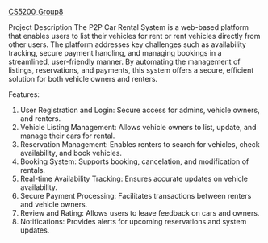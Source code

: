 [CS5200_Group8](https://github.com/DannyLLL/CS5200_Group8/tree/main)


Project Description
The P2P Car Rental System is a web-based platform that enables users to list their vehicles for rent or rent vehicles directly from other users. The platform addresses key challenges such as availability tracking, secure payment handling, and managing bookings in a streamlined, user-friendly manner. By automating the management of listings, reservations, and payments, this system offers a secure, efficient solution for both vehicle owners and renters.

Features:
  1. User Registration and Login: Secure access for admins, vehicle owners, and renters.
  2. Vehicle Listing Management: Allows vehicle owners to list, update, and manage their cars for rental.
  3. Reservation Management: Enables renters to search for vehicles, check availability, and book vehicles.
  4. Booking System: Supports booking, cancelation, and modification of rentals.
  5. Real-time Availability Tracking: Ensures accurate updates on vehicle availability.
  6. Secure Payment Processing: Facilitates transactions between renters and vehicle owners.
  7. Review and Rating: Allows users to leave feedback on cars and owners.
  8. Notifications: Provides alerts for upcoming reservations and system updates.
